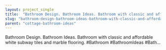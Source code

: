 ```yaml
---
layout: project_single
title:  "Bathroom Design. Bathroom Ideas. Bathroom with classic and affordable white subway tiles and marble flooring. #Bathroom #BathroomIdeas #Bath..."
slug: "bathroom-design-bathroom-ideas-bathroom-with-classic-and-affordable-white-subway-tiles-and-marble-flooring"
parent: "cottage-bathroom-ideas"
---
```

Bathroom Design. Bathroom Ideas. Bathroom with classic and affordable white subway tiles and marble flooring. #Bathroom #BathroomIdeas #Bath...